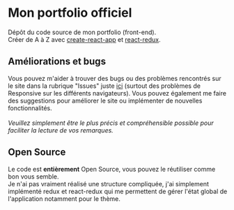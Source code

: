 # Mon portfolio officiel

Dépôt du code source de mon portfolio (front-end).<br/>
Créer de A à Z avec [create-react-app](https://github.com/facebook/create-react-app) et [react-redux](https://github.com/reduxjs/react-redux).

## Améliorations et bugs

Vous pouvez m'aider à trouver des bugs ou des problèmes rencontrés sur le site dans la rubrique "Issues" juste [ici](https://github.com/Littchii/portfolio-matthieu-meurillon/issues) (surtout des problèmes de Responsive sur les différents navigateurs). Vous pouvez également me faire des suggestions pour améliorer le site ou implémenter de nouvelles fonctionnalités.
<br/><br/> 
*Veuillez simplement être le plus précis et compréhensible possible pour faciliter la lecture de vos remarques.*

## Open Source

Le code est **entièrement** Open Source, vous pouvez le réutiliser comme bon vous semble. 
<br/>Je n'ai pas vraiment réalisé une structure compliquée, 
j'ai simplement implémenté redux et react-redux qui me permettent de gérer l'état global de l'application notamment pour le thème.